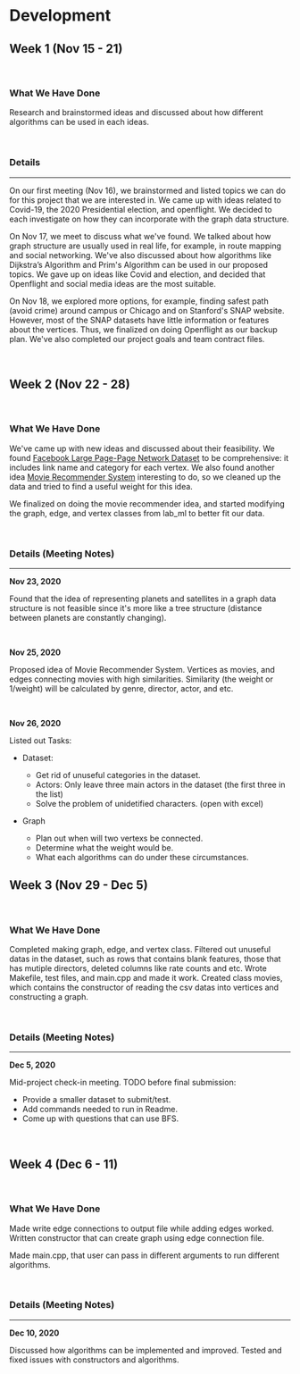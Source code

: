 # Development

## Week 1 (Nov 15 - 21)

<br />

### What We Have Done

Research and brainstormed ideas and discussed about how different algorithms can be used in each ideas. 

<br />

### Details
---

On our first meeting (Nov 16), we brainstormed and listed topics we can do for this project that we are interested in. We came up with ideas related to Covid-19, the 2020 Presidential election, and openflight. We decided to each investigate on how they can incorporate with the graph data structure.

On Nov 17, we meet to discuss what we've found. We talked about how graph structure are usually used in real life, for example, in route mapping and social networking. We've also discussed about how algorithms like Dijkstra’s Algorithm and Prim's Algorithm can be used in our proposed topics. We gave up on ideas like Covid and election, and decided that Openflight and social media ideas are the most suitable. 

On Nov 18, we explored more options, for example, finding safest path (avoid crime) around campus or Chicago and on Stanford's SNAP website. However, most of the SNAP datasets have little information or features about the vertices. Thus, we finalized on doing Openflight as our backup plan. We've also completed our project goals and team contract files.

<br />

## Week 2 (Nov 22 - 28)
<br />

### What We Have Done

We've came up with new ideas and discussed about their feasibility. We found [Facebook Large Page-Page Network Dataset](http://snap.stanford.edu/data/facebook-large-page-page-network.html) to be comprehensive: it includes link name and category for each vertex. We also found another idea [Movie Recommender System](https://www.kaggle.com/rounakbanik/movie-recommender-systems) interesting to do, so we cleaned up the data and tried to find a useful weight for this idea.

We finalized on doing the movie recommender idea, and started modifying the graph, edge, and vertex classes from lab_ml to better fit our data.

<br />

### Details (Meeting Notes)
---

**Nov 23, 2020**

Found that the idea of representing planets and satellites in a graph data structure is not feasible since it's more like a tree structure (distance between planets are constantly changing).

<br />

**Nov 25, 2020**

Proposed idea of Movie Recommender System. Vertices as movies, and edges connecting movies with high similarities. Similarity (the weight or 1/weight) will be calculated by genre, director, actor, and etc. 

<br />

**Nov 26, 2020**

Listed out Tasks:

- Dataset:

    - Get rid of unuseful categories in the dataset. 
    - Actors: Only leave three main actors in the dataset (the first three in the list)
    - Solve the problem of unidetified characters. (open with excel)

- Graph

    - Plan out when will two vertexs be connected.
    - Determine what the weight would be.
    - What each algorithms can do under these circumstances. 


## Week 3 (Nov 29 - Dec 5)
<br />

### What We Have Done

Completed making graph, edge, and vertex class. Filtered out unuseful datas in the dataset, such as rows that contains blank features, those that has mutiple directors, deleted columns like rate counts and etc. Wrote Makefile, test files, and main.cpp and made it work. Created class movies, which contains the constructor of reading the csv datas into vertices and constructing a graph.


<br />

### Details (Meeting Notes)
---

**Dec 5, 2020**

Mid-project check-in meeting. TODO before final submission:

- Provide a smaller dataset to submit/test.
- Add commands needed to run in Readme.
- Come up with questions that can use BFS.

<br/>

## Week 4 (Dec 6 - 11)
<br />

### What We Have Done

Made write edge connections to output file while adding edges worked. Written constructor that can create graph using edge connection file.

Made main.cpp, that user can pass in different arguments to run different algorithms.

<br />

### Details (Meeting Notes)
---

**Dec 10, 2020**

Discussed how algorithms can be implemented and improved. Tested and fixed issues with constructors and algorithms.
